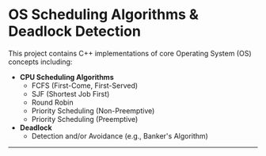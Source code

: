 # OS Scheduling Algorithms & Deadlock Detection

This project contains C++ implementations of core Operating System (OS) concepts including:

- **CPU Scheduling Algorithms**
  - FCFS (First-Come, First-Served)
  - SJF (Shortest Job First)
  - Round Robin
  - Priority Scheduling (Non-Preemptive)
  - Priority Scheduling (Preemptive)
- **Deadlock**
  - Detection and/or Avoidance (e.g., Banker's Algorithm)

---

